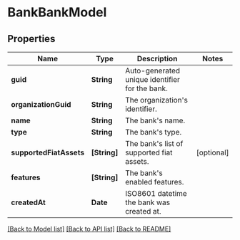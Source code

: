 # BankBankModel

## Properties
Name | Type | Description | Notes
------------ | ------------- | ------------- | -------------
**guid** | **String** | Auto-generated unique identifier for the bank. | 
**organizationGuid** | **String** | The organization&#39;s identifier. | 
**name** | **String** | The bank&#39;s name. | 
**type** | **String** | The bank&#39;s type. | 
**supportedFiatAssets** | **[String]** | The bank&#39;s list of supported fiat assets. | [optional] 
**features** | **[String]** | The bank&#39;s enabled features. | 
**createdAt** | **Date** | ISO8601 datetime the bank was created at. | 

[[Back to Model list]](../README.md#documentation-for-models) [[Back to API list]](../README.md#documentation-for-api-endpoints) [[Back to README]](../README.md)


